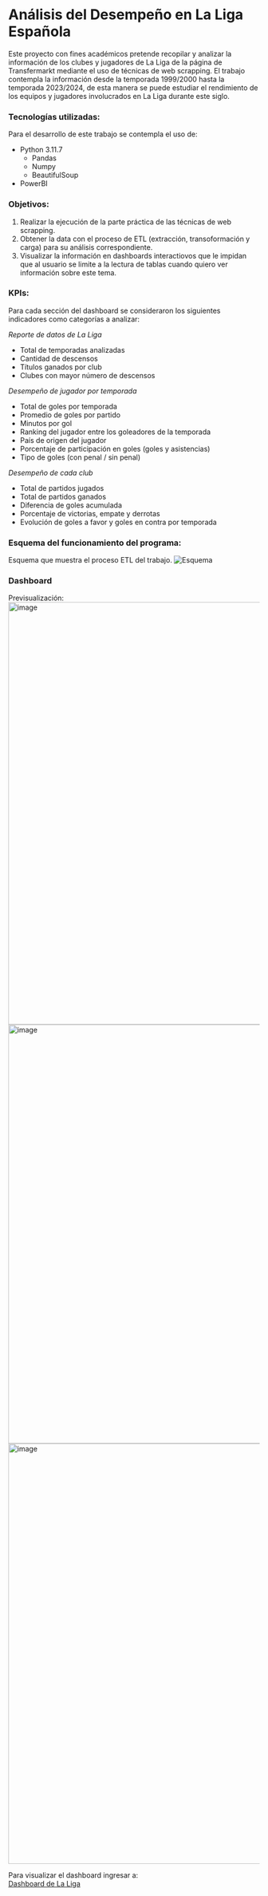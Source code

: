 # Análisis del Desempeño en La Liga Española

Este proyecto con fines académicos pretende recopilar y analizar la información de los clubes y jugadores de La Liga de la página de Transfermarkt mediante el uso de técnicas de web scrapping. El trabajo contempla la información desde la temporada 1999/2000 hasta la temporada 2023/2024, de esta manera se puede estudiar el rendimiento de los equipos y jugadores involucrados en La Liga durante este siglo.

### Tecnologías utilizadas:
Para el desarrollo de este trabajo se contempla el uso de:
- Python 3.11.7
  - Pandas
  - Numpy
  - BeautifulSoup
- PowerBI

### Objetivos:
1. Realizar la ejecución de la parte práctica de las técnicas de web scrapping.
2. Obtener la data con el proceso de ETL (extracción, transoformación y carga) para su análisis correspondiente.
3. Visualizar la información en dashboards interactiovos que le impidan que al usuario se limite a la lectura de tablas cuando quiero ver información sobre este tema.

### KPIs:
Para cada sección del dashboard se consideraron los siguientes indicadores como categorías a analizar:

*Reporte de datos de La Liga*
- Total de temporadas analizadas
- Cantidad de descensos
- Títulos ganados por club
- Clubes con mayor número de descensos

*Desempeño de jugador por temporada*
- Total de goles por temporada
- Promedio de goles por partido
- Minutos por gol
- Ranking del jugador entre los goleadores de la temporada
- País de origen del jugador
- Porcentaje de participación en goles (goles y asistencias)
- Tipo de goles (con penal / sin penal)

*Desempeño de cada club*
- Total de partidos jugados
- Total de partidos ganados
- Diferencia de goles acumulada
- Porcentaje de victorias, empate y derrotas
- Evolución de goles a favor y goles en contra por temporada


### Esquema del funcionamiento del programa:
Esquema que muestra el proceso ETL del trabajo.
![Esquema](https://github.com/user-attachments/assets/63917412-0891-4165-9373-edce6072bd3d)


### Dashboard
Previsualización:
<img width="1602" height="847" alt="image" src="https://github.com/user-attachments/assets/2115ba97-5275-4df8-a97d-be8a05fc1bfc" />
<img width="1582" height="840" alt="image" src="https://github.com/user-attachments/assets/4c7997b4-cb52-487c-99d6-7f5bf3bd35a3" />
<img width="1595" height="843" alt="image" src="https://github.com/user-attachments/assets/451ed53e-7ae1-4f16-ac99-e9ba9e249e8d" />



Para visualizar el dashboard ingresar a:  
[Dashboard de La Liga](https://app.powerbi.com/view?r=eyJrIjoiNmUyOWMwZTEtNjgxZi00OWNkLWJlNDAtZTQ1YjFkNDFjZGQ2IiwidCI6IjBlMGNiMDYwLTA5YWQtNDlmNS1hMDA1LTY4YjliNDlhYTFmNiIsImMiOjR9)

